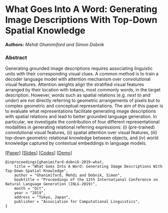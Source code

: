 # What Goes Into A Word: Generating Image Descriptions With Top-Down Spatial Knowledge
**Authors:** *Mehdi Ghanimifard and Simon Dobnik*

### Abstract

Generating grounded image descriptions requires associating linguistic units with their corresponding visual clues.
A common method is to train a decoder language model with attention mechanism over convolutional visual features.
Attention weights align
the stratified visual features
arranged by their location with tokens, most commonly words, in the target description.
However,
words such as
spatial relations (e.g. *next to* and *under*) are not directly referring to geometric arrangements of pixels but to complex geometric and conceptual representations.
The aim of this paper is to evaluate what representations facilitate generating image descriptions with spatial relations and lead to better grounded language generation.
In particular, we investigate the contribution of four different representational modalities in generating relational referring expressions:
(i) (pre-trained) convolutional visual features, (ii) spatial attention over visual features, (iii) top-down geometric relational knowledge between objects, and (iv) world knowledge captured by contextual embeddings in language models.


[[Paper](https://www.inlg2019.com/assets/papers/143_Paper.pdf)]
[[Slides](presentation.pdf)]
[[Codes](https://github.com/GU-CLASP/generate_spatial_descriptions/tree/master/codes)]
[[Demo](demo/)]

```
@inproceedings{ghanimifard-dobnik-2019-what,
    title = "What Goes Into A Word: Generating Image Descriptions With Top-Down Spatial Knowledge",
    author = "Ghanimifard, Mehdi and Dobnik, Simon",
    booktitle = "Proceedings of the 12th International Conference on Natural Language Generation (INLG-2019)",
    month = "Oct",
    year = "2019",
    address = "Tokyo, Japan",
    publisher = "Association for Computational Linguistics",
}
```
